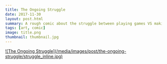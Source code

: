 ```yaml
---
title: The Ongoing Struggle
date: 2017-11-30
layout: post.html
summary: A rough comic about the struggle between playing games VS making them.
tags: [art, comic]
image: title.png
thumbnail: thumbnail.jpg
---
```


<div>
  <a href="/media/images/post/the-ongoing-struggle/title.png">
		![The Ongoing Struggle](/media/images/post/the-ongoing-struggle/struggle_inline.jpg)
	</a>
</div>
